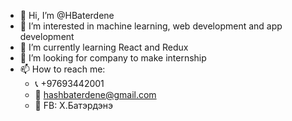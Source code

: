 - 👋 Hi, I’m @HBaterdene
- 👀 I’m interested in machine learning, web development and app development
- 🌱 I’m currently learning React and Redux
- 💞️ I’m looking for company to make internship
- 📫 How to reach me:
    - 📞 +97693442001
    - 📧 hashbaterdene@gmail.com
    - 📱 FB: Х.Батэрдэнэ
   

<!---
HBaterdene/HBaterdene is a ✨ special ✨ repository because its `README.md` (this file) appears on your GitHub profile.
You can click the Preview link to take a look at your changes.
--->

